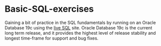# Basic-SQL-exercises

Gaining a bit of practice in the SQL fundamentals by running on an Oracle Database 19c using the [live SQL](https://livesql.oracle.com/apex/f?p=590:1000) site. Oracle Database 19c is the current long term release, and it provides the highest level of release stability and longest time-frame for support and bug fixes. 
